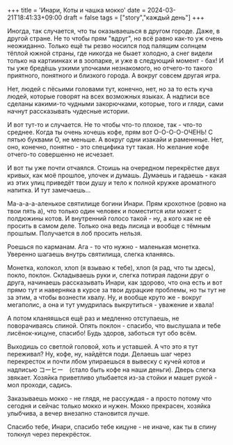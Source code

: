 +++
title = 'Инари, Коты и чашка мокко'
date = 2024-03-21T18:41:33+09:00
draft = false
tags = ["story","каждый день"]
+++

Иногда, так случается, что ты оказываешься в другом городе. Даже, в другой стране. Не то чтобы прям "вдруг", но всё равно как-то уж очень неожиданно. Только ещё ты резво носился под палящим солнцем тёплой южной страны, где никогда не быает холодно, а снег видели только на картиинках и в зоопарке, и уже в следующий момент - бах! И ты уже бредёшь узкими улочками незнакомого, но отчего-то такого приятного, понятного и близкого города. А вокруг совсем другая игра.

Нет, людей с пёсьими головами тут, конечно, нет, но за то есть куча людей, которые говорят на всех возможных языках. А надписи все сделаны какими-то чудными закорючками, которые, того и гляди, сами начнут рассказывать чудесные истории.

И вот тут-то и случается. Не то чтобы что-то плохое, так - что-то среднее. Когда ты очень хочешь кофе, прям вот О-О-О-О-ОЧЕНЬ! С пятью буквами О, не меньше. А вокруг одни изакайи и раменнные. Нет, оно, конечно, понятно - это специфика тут такая. Но желание кофе отчего-то совершенно не исчезает.

И вот ты уже почти отчаялся. Стоишь на очередном перекрёстке двух кривых, как моё прошлое, улочек и думашь. Думаешь и гадаешь - какая из этих улиц приведёт твои душу и тело к полной кружке ароматного напитка. И тут замечаешь...

Ма-а-а-а-аленькое святилище богини Инари. Прям крохотное (ровно на твои пять а), что только один человек и поместится или может с полдюжины котов. И внутренний голосо такой - ну, а кого как не её просить в самом деле. Только она ведь лисица и вообще с тёмным прошлым. Получается в лоб просить нельзя.

Роешься по карманам. Ага - то что нужно - маленькая монетка. Уверенно шагаешь внутрь святилища, слегка кланяясь.

Монетка, колокол, хлоп (я взываю к тебе), хлоп (я рад, что ты здесь), покло, поклон. Складываешь руки и, слегка потирая ладони друг о друга, начинаешь рассказывать Инари, как здорово, что она есть и вот прямо тут и наверняка в курсе за твои дурацкие проблемы, но ты тут не за этим, а чтобы вознести хвалу. Ну, и вообще круто же - вокруг мегаполис, а она и тут умудрилась выкрутиться - уважение и хвала!

А потом кланяяшься ещё раз и медленно отступаешь, не поворачиваясь спиной. Опять поклон - спасибо, что выслушала и тебе лисёнок-кицуне, спасибо! Будь здоров, заботься тут обо всём.

Выходишь со светлой головой, хоть и уставшей. А что это я тут переживал? Ну, кофе, ну, найдётся поди. Делаешь шаг через перекресток и почти лбом упираешься в вывеску с кучей котов и надписью コーヒー　(стало быть кофе на наши деньги). Дверь слегка звякает. Хозяйка приветливо улыбается из-за стойки и машет рукой - мол проходи, садись.

Заказываешь мокко - не глядя, не рассуждая - а просто потому что сегодня и сейчас только мокко и нужен.
Мокко прекрасен, хозяйка улыбчива, а вечер внезапно становится лучше.

Спасибо тебе, Инари, спасибо тебе кицуне - не иначе, как ты в спину толкнул через перекрёсток.

